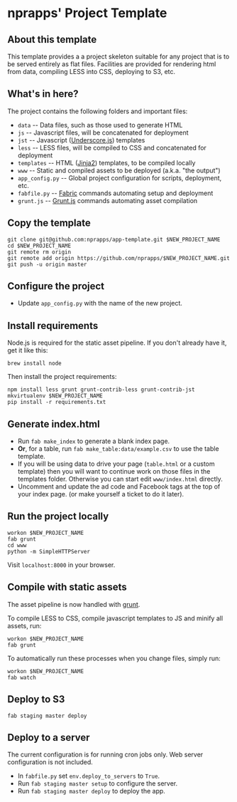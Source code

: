 nprapps' Project Template
=========================

About this template
-------------------

This template provides a a project skeleton suitable for any project that is to be served entirely as flat files. Facilities are provided for rendering html from data, compiling LESS into CSS, deploying to S3, etc.

What's in here?
---------------

The project contains the following folders and important files:

* ``data`` -- Data files, such as those used to generate HTML
* ``js`` -- Javascript files, will be concatenated for deployment
* ``jst`` -- Javascript ([Underscore.js](http://documentcloud.github.com/underscore/#template)) templates 
* ``less`` -- LESS files, will be compiled to CSS and concatenated for deployment
* ``templates`` -- HTML ([Jinja2](http://jinja.pocoo.org/docs/)) templates, to be compiled locally
* ``www`` -- Static and compiled assets to be deployed (a.k.a. "the output")
* ``app_config.py`` -- Global project configuration for scripts, deployment, etc.
* ``fabfile.py`` -- [Fabric](http://docs.fabfile.org/en/latest/) commands automating setup and deployment
* ``grunt.js`` -- [Grunt.js](http://gruntjs.com/) commands automating asset compilation

Copy the template
-----------------

```
git clone git@github.com:nprapps/app-template.git $NEW_PROJECT_NAME
cd $NEW_PROJECT_NAME
git remote rm origin
git remote add origin https://github.com/nprapps/$NEW_PROJECT_NAME.git
git push -u origin master
```

Configure the project
---------------------

* Update ``app_config.py`` with the name of the new project.

Install requirements
--------------------

Node.js is required for the static asset pipeline. If you don't already have it, get it like this:

```
brew install node
```

Then install the project requirements:

```
npm install less grunt grunt-contrib-less grunt-contrib-jst
mkvirtualenv $NEW_PROJECT_NAME
pip install -r requirements.txt
```

Generate index.html
-------------------

* Run ``fab make_index`` to generate a blank index page.
* <strong>Or</strong>, for a table, run ``fab make_table:data/example.csv`` to use the table template.
* If you will be using data to drive your page (``table.html`` or a custom template) then you will want to continue work on those files in the templates folder. Otherwise you can start edit ``www/index.html`` directly.
* Uncomment and update the ad code and Facebook tags at the top of your index page. (or make yourself a ticket to do it later).

Run the project locally
-----------------------

```
workon $NEW_PROJECT_NAME
fab grunt 
cd www
python -m SimpleHTTPServer
```

Visit ``localhost:8000`` in your browser.

Compile with static assets
--------------------------

The asset pipeline is now handled with [grunt](http://gruntjs.com). 

To compile LESS to CSS, compile javascript templates to JS and minify all assets, run:

```
workon $NEW_PROJECT_NAME
fab grunt
```

To automatically run these processes when you change files, simply run:

```
workon $NEW_PROJECT_NAME
fab watch
```

Deploy to S3
------------

```
fab staging master deploy
```

Deploy to a server
------------------

The current configuration is for running cron jobs only. Web server configuration is not included.

* In ``fabfile.py`` set ``env.deploy_to_servers`` to ``True``.
* Run ``fab staging master setup`` to configure the server.
* Run ``fab staging master deploy`` to deploy the app. 
